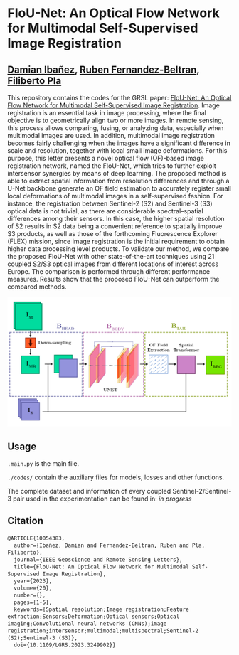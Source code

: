 # FloU-Net: An Optical Flow Network for Multimodal Self-Supervised Image Registration

[Damian Ibañez](https://ieeexplore.ieee.org/author/37088513937), [Ruben Fernandez-Beltran](https://scholar.google.es/citations?user=pdzJmcQAAAAJ&hl=es), [Filiberto Pla](https://scholar.google.es/citations?user=mSSPcAMAAAAJ&hl=es)
---

This repository contains the codes for the GRSL paper: [FloU-Net: An Optical Flow Network for Multimodal Self-Supervised Image Registration](https://ieeexplore.ieee.org/document/10054383). Image registration is an essential task in image processing, where the final objective is to geometrically align two or more images. In remote sensing, this process allows comparing, fusing, or analyzing data, especially when multimodal images are used. In addition, multimodal image registration becomes fairly challenging when the images have a significant difference in scale and resolution, together with local small image deformations. For this purpose, this letter presents a novel optical flow (OF)-based image registration network, named the FloU-Net, which tries to further exploit intersensor synergies by means of deep learning. The proposed method is able to extract spatial information from resolution differences and through a U-Net backbone generate an OF field estimation to accurately register small local deformations of multimodal images in a self-supervised fashion. For instance, the registration between Sentinel-2 (S2) and Sentinel-3 (S3) optical data is not trivial, as there are considerable spectral–spatial differences among their sensors. In this case, the higher spatial resolution of S2 results in S2 data being a convenient reference to spatially improve S3 products, as well as those of the forthcoming Fluorescence Explorer (FLEX) mission, since image registration is the initial requirement to obtain higher data processing level products. To validate our method, we compare the proposed FloU-Net with other state-of-the-art techniques using 21 coupled S2/S3 optical images from different locations of interest across Europe. The comparison is performed through different performance measures. Results show that the proposed FloU-Net can outperform the compared methods.
                                                          
![alt text](./diagram.png)


## Usage

`.main.py` is the main file.

`./codes/` contain the auxiliary files for models, losses and other functions.

The complete dataset and information of every coupled Sentinel-2/Sentinel-3 pair used in the experimentation can be found in: *in progress*

## Citation

```
@ARTICLE{10054383,
  author={Ibañez, Damian and Fernandez-Beltran, Ruben and Pla, Filiberto},
  journal={IEEE Geoscience and Remote Sensing Letters}, 
  title={FloU-Net: An Optical Flow Network for Multimodal Self-Supervised Image Registration}, 
  year={2023},
  volume={20},
  number={},
  pages={1-5},
  keywords={Spatial resolution;Image registration;Feature extraction;Sensors;Deformation;Optical sensors;Optical imaging;Convolutional neural networks (CNNs);image registration;intersensor;multimodal;multispectral;Sentinel-2 (S2);Sentinel-3 (S3)},
  doi={10.1109/LGRS.2023.3249902}}
```
